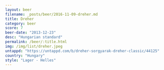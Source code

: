```yaml
---
layout: beer
filename: _posts/beer/2016-11-09-dreher.md
title: Dreher
category: beer
score: 7
beer-date: "2013-12-23"
desc: "Hungarian standard"
permalink: /beer/:title.html
img: /img/list/dreher.jpeg
untappd: "https://untappd.com/b/dreher-sorgyarak-dreher-classic/44125"
country: "Hungary"
style: "Lager - Helles"
---
```

